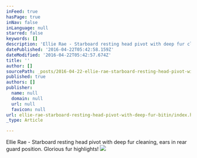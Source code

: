```yaml
---
inFeed: true
hasPage: true
inNav: false
inLanguage: null
starred: false
keywords: []
description: 'Ellie Rae - Starboard resting head pivot with deep fur cleaning, ears in rear guard position. Glorious fur highlights!'
datePublished: '2016-04-22T05:42:58.159Z'
dateModified: '2016-04-22T05:42:57.674Z'
title: ''
author: []
sourcePath: _posts/2016-04-22-ellie-rae-starboard-resting-head-pivot-with-deep-fur-bitin.md
published: true
authors: []
publisher:
  name: null
  domain: null
  url: null
  favicon: null
url: ellie-rae-starboard-resting-head-pivot-with-deep-fur-bitin/index.html
_type: Article

---
```

Ellie Rae - Starboard resting head pivot with deep fur cleaning, ears in rear guard position. Glorious fur highlights!
![](https://the-grid-user-content.s3-us-west-2.amazonaws.com/bf2c38d7-dd72-410b-a3ba-7859efee08d1.jpg)